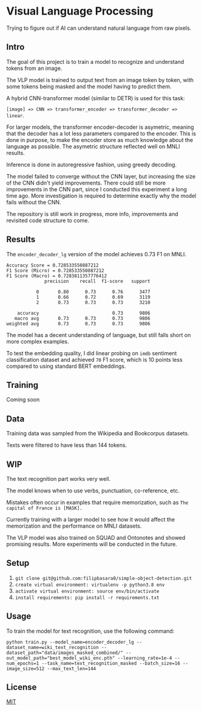 # Visual Language Processing
Trying to figure out if AI can understand natural language from raw pixels.

## Intro
The goal of this project is to train a model to recognize and understand tokens from an image.

The VLP model is trained to output text from an image token by token, with some tokens being masked and the model having to predict them.

A hybrid CNN-transformer model (similar to DETR) is used for this task:

`[image] => CNN => transformer_encoder => transformer_decoder => linear`.

For larger models, the transformer encoder-decoder is asymetric, meaning that the decoder has a lot less parameters compared to the encoder. This is done in purpose, to make the encoder store as much knowledge about the language as possible. The asymetric structure reflected well on MNLI results.

Inference is done in autoregressive fashion, using greedy decoding.

The model failed to converge without the CNN layer, but increasing the size of the CNN didn't yield improvements. There could still be more improvements in the CNN part, since I conducted this experiment a long time ago. More investigation is required to determine exactly why the model fails without the CNN.

The repository is still work in progress, more info, improvements and revisited code structure to come.

## Results
The `encoder_decoder_lg` version of the model achieves 0.73 F1 on MNLI.

```
Accuracy Score = 0.728533550887212
F1 Score (Micro) = 0.728533550887212
F1 Score (Macro) = 0.7283811357776412
              precision    recall  f1-score   support

           0       0.80      0.73      0.76      3477
           1       0.66      0.72      0.69      3119
           2       0.73      0.73      0.73      3210

    accuracy                           0.73      9806
   macro avg       0.73      0.73      0.73      9806
weighted avg       0.73      0.73      0.73      9806
```

The model has a decent understanding of language, but still falls short on more complex examples.

To test the embedding quality, I did linear probing on `imdb` sentiment classification dataset and achieved `70` F1 score, which is 10 points less compared to using standard BERT embeddings.

## Training

Coming soon

## Data

Training data was sampled from the Wikipedia and Bookcorpus datasets.

Texts were filtered to have less than 144 tokens.


## WIP

The text recognition part works very well.

The model knows when to use verbs, punctuation, co-reference, etc.

Mistakes often occur in examples that require memorization, such as `The capital of France is [MASK].`

Currently training with a larger model to see how it would affect the memorization and the performance on MNLI datasets.

The VLP model was also trained on SQUAD and Ontonotes and showed promising results. More experiments will be conducted in the future.


## Setup

1. `git clone git@github.com:filipbasara0/simple-object-detection.git`
2. `create virtual environment: virtualenv -p python3.8 env`
3. `activate virtual environment: source env/bin/activate`
4. `install requirements: pip install -r requirements.txt`

## Usage

To train the model for text recognition, use the following command:

```
python train.py --model_name=encoder_decoder_lg --dataset_name=wiki_text_recognition --dataset_path="data/images_masked_combined/" --out_model_path="best_model_wiki_enc.pth" --learning_rate=1e-4 --num_epochs=1 --task_name=text_recognition_masked --batch_size=16 --image_size=512 --max_text_len=144
```

## License

[MIT](https://choosealicense.com/licenses/mit/)